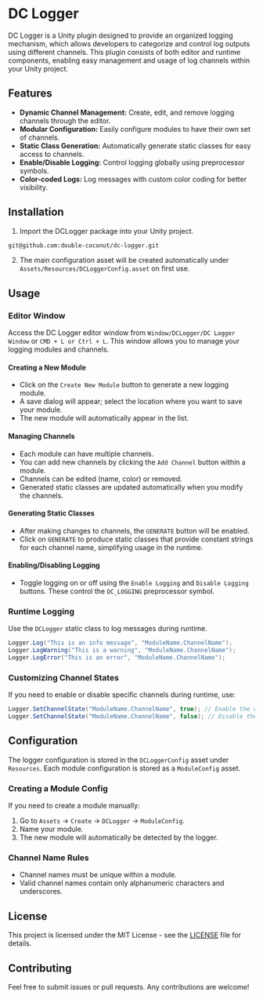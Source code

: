 # DC Logger

DC Logger is a Unity plugin designed to provide an organized logging mechanism, which allows developers to categorize and control log outputs using different channels. This plugin consists of both editor and runtime components, enabling easy management and usage of log channels within your Unity project.

## Features

- **Dynamic Channel Management:** Create, edit, and remove logging channels through the editor.
- **Modular Configuration:** Easily configure modules to have their own set of channels.
- **Static Class Generation:** Automatically generate static classes for easy access to channels.
- **Enable/Disable Logging:** Control logging globally using preprocessor symbols.
- **Color-coded Logs:** Log messages with custom color coding for better visibility.

## Installation

1. Import the DCLogger package into your Unity project.
```bash  
git@github.com:double-coconut/dc-logger.git  
```
2. The main configuration asset will be created automatically under `Assets/Resources/DCLoggerConfig.asset` on first use.

## Usage

### Editor Window

Access the DC Logger editor window from `Window/DCLogger/DC Logger Window` or `CMD + L or Ctrl + L`. This window allows you to manage your logging modules and channels.

#### Creating a New Module

- Click on the `Create New Module` button to generate a new logging module.
- A save dialog will appear; select the location where you want to save your module.
- The new module will automatically appear in the list.

#### Managing Channels

- Each module can have multiple channels.
- You can add new channels by clicking the `Add Channel` button within a module.
- Channels can be edited (name, color) or removed.
- Generated static classes are updated automatically when you modify the channels.

#### Generating Static Classes

- After making changes to channels, the `GENERATE` button will be enabled.
- Click on `GENERATE` to produce static classes that provide constant strings for each channel name, simplifying usage in the runtime.

#### Enabling/Disabling Logging

- Toggle logging on or off using the `Enable Logging` and `Disable Logging` buttons. These control the `DC_LOGGING` preprocessor symbol.

### Runtime Logging

Use the `DCLogger` static class to log messages during runtime.

```csharp
Logger.Log("This is an info message", "ModuleName.ChannelName");
Logger.LogWarning("This is a warning", "ModuleName.ChannelName");
Logger.LogError("This is an error", "ModuleName.ChannelName");
```

### Customizing Channel States

If you need to enable or disable specific channels during runtime, use:

```csharp
Logger.SetChannelState("ModuleName.ChannelName", true); // Enable the channel
Logger.SetChannelState("ModuleName.ChannelName", false); // Disable the channel
```

## Configuration

The logger configuration is stored in the `DCLoggerConfig` asset under `Resources`. Each module configuration is stored as a `ModuleConfig` asset.

### Creating a Module Config

If you need to create a module manually:

1. Go to `Assets` -> `Create` -> `DCLogger` -> `ModuleConfig`.
2. Name your module.
3. The new module will automatically be detected by the logger.

### Channel Name Rules

- Channel names must be unique within a module.
- Valid channel names contain only alphanumeric characters and underscores.

## License

This project is licensed under the MIT License - see the [LICENSE](LICENSE) file for details.

## Contributing

Feel free to submit issues or pull requests. Any contributions are welcome!

